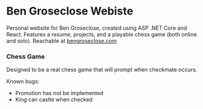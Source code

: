 # Ben Groseclose Webiste

Personal website for Ben Groseclose, created using ASP .NET Core and React. Features a resume, projects, and a playable chess game (both online and solo). Reachable at [bengroseclose.com](bengroseclose.com)

### Chess Game

Designed to be a real chess game that will prompt when checkmate occurs.

Known bugs:

- Promotion has not be implemented
- King can castle when checked
